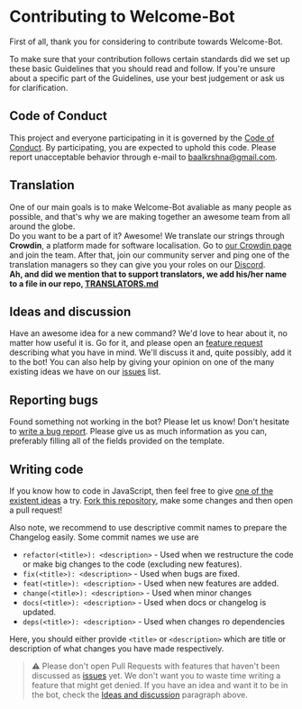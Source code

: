 [coc]: https://github.com/Welcome-Bot/welcome-bot/blob/main/.github/CODE_OF_CONDUCT.md
[discussion]: https://github.com/Welcome-Bot/welcome-bot/discussions
[bug]: https://github.com/Welcome-Bot/welcome-bot/issues/new?template=bug_report.md
[feature]: https://github.com/Welcome-Bot/welcome-bot/issues/new?template=feature_request.md
[issues]: https://github.com/Welcome-Bot/welcome-bot/issues/
[featureReqs]: https://github.com/Welcome-Bot/welcome-bot/issues?q=is%3Aissue+is%3Aopen+label%3A%22Type%3A+enhancement%22
[issue]: https://github.com/Welcome-Bot/welcome-bot/issues/new
[crowdin]: https://crowdin.com/project/welcome-bot
[TRANSLATORS.md]: https://github.com/Welcome-Bot/welcome-bot/blob/main/TRANSLATORS.md
[Discord]: https://dsc.gg/welcome-bot-guild
[fork]: https://github.com/Welcome-Bot/welcome-bot/fork

# Contributing to Welcome-Bot

First of all, thank you for considering to contribute towards Welcome-Bot.

To make sure that your contribution follows certain standards did we set up these basic Guidelines that you should read and follow.
If you're unsure about a specific part of the Guidelines, use your best judgement or ask us for clarification.

## Code of Conduct

This project and everyone participating in it is governed by the [Code of Conduct][coc].
By participating, you are expected to uphold this code. Please report unacceptable behavior through e-mail to baalkrshna@gmail.com.

## Translation

One of our main goals is to make Welcome-Bot avaliable as many people as possible, and that's why we are making together an awesome team from all around the globe.  
Do you want to be a part of it? Awesome! We translate our strings through **Crowdin**, a platform made for software localisation.
Go to [our Crowdin page][crowdin] and join the team.
After that, join our community server and ping one of the translation managers so they can give you your roles on our [Discord].  
**Ah, and did we mention that to support translators, we add his/her name to a file in our repo, [TRANSLATORS.md]**

## Ideas and discussion

Have an awesome idea for a new command?
We'd love to hear about it, no matter how useful it is.
Go for it, and please open an [feature request][feature] describing what you have in mind.
We'll discuss it and, quite possibly, add it to the bot!
You can also help by giving your opinion on one of the many existing ideas we have on our [issues] list.

## Reporting bugs

Found something not working in the bot?
Please let us know! Don't hesitate to [write a bug report][bug].
Please give us as much information as you can, preferably filling all of the fields provided on the template.

## Writing code

If you know how to code in JavaScript, then feel free to give [one of the existent ideas][featureReqs] a try.
[Fork this repository][fork], make some changes and then open a pull request!

Also note, we recommend to use descriptive commit names to prepare the Changelog easily.
Some commit names we use are
- `refactor(<title>): <description>` - Used when we restructure the code or make big changes to the code (excluding new features).
- `fix(<title>): <description>` - Used when bugs are fixed.
- `feat(<title>): <description>` - Used when new features are added.
- `change(<title>): <description>` - Used when minor changes
- `docs(<title>): <description>` - Used when docs or changelog is updated.
- `deps(<title>): <description>` - Used when changes ro dependencies

Here, you should either provide `<title>` or `<description>` which are title or description of what changes you have made respectively.

> ⚠ Please don't open Pull Requests with features that haven't been discussed as [issues][featureReqs] yet.
> We don't want you to waste time writing a feature that might get denied.
> If you have an idea and want it to be in the bot, check the [Ideas and discussion](#ideas-and-dicussion) paragraph above.
